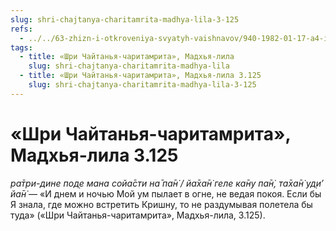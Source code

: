 ```yaml
---
slug: shri-chajtanya-charitamrita-madhya-lila-3-125
refs:
  - ../../63-zhizn-i-otkroveniya-svyatyh-vaishnavov/940-1982-01-17-a4-istoriya-achyutanandy-o-synovyah-advajty-achari.md
tags:
  - title: «Шри Чайтанья-чаритамрита», Мадхья-лила
    slug: shri-chajtanya-charitamrita-madhya-lila
  - title: «Шри Чайтанья-чаритамрита», Мадхья-лила 3.125
    slug: shri-chajtanya-charitamrita-madhya-lila-3-125
---
```


# «Шри Чайтанья-чаритамрита», Мадхья-лила 3.125

*ра̄три-дине под̣е мана сойа̄сти на̄ па̄н̇ / йа̄ха̄н̇ геле ка̄ну па̄н̇, та̄ха̄н̇ уд̣и’ йа̄н̇* — «И днем и ночью Мой ум пылает в огне, не ведая покоя. Если бы Я знала, где можно встретить Кришну, то не раздумывая полетела бы туда» («Шри Чайтанья-чаритамрита», Мадхья-лила, 3.125).
